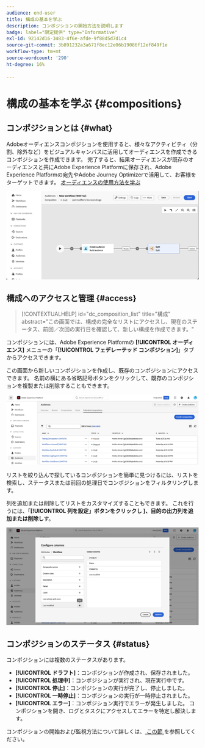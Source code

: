 ```yaml
---
audience: end-user
title: 構成の基本を学ぶ
description: コンポジションの開始方法を説明します
badge: label="限定提供" type="Informative"
exl-id: 92142d16-3483-4f6e-afde-9f88d5d7d1c4
source-git-commit: 3b891232a3a671f8ec12e06b19086f12ef849f1e
workflow-type: tm+mt
source-wordcount: '290'
ht-degree: 16%

---
```


# 構成の基本を学ぶ {#compositions}

## コンポジションとは {#what}

Adobeオーディエンスコンポジションを使用すると、様々なアクティビティ（分割、除外など）をビジュアルキャンバスに活用してオーディエンスを作成できるコンポジションを作成できます。 完了すると、結果オーディエンスが既存のオーディエンスと共にAdobe Experience Platformに保存され、Adobe Experience Platformの宛先やAdobe Journey Optimizerで活用して、お客様をターゲットできます。 [オーディエンスの使用方法を学ぶ](../start/audiences.md)

![](assets/composition-example.png)

## 構成へのアクセスと管理 {#access}

>[!CONTEXTUALHELP]
>id="dc_composition_list"
>title="構成"
>abstract="この画面では、構成の完全なリストにアクセスし、現在のステータス、前回／次回の実行日を確認して、新しい構成を作成できます。"

コンポジションには、Adobe Experience Platformの **[!UICONTROL オーディエンス]** メニューの「**[!UICONTROL フェデレーテッド コンポジション]**」タブからアクセスできます。

この画面から新しいコンポジションを作成し、既存のコンポジションにアクセスできます。 名前の横にある省略記号ボタンをクリックして、既存のコンポジションを複製または削除することもできます。

![](assets/compositions-list.png)

リストを絞り込んで探しているコンポジションを簡単に見つけるには、リストを検索し、ステータスまたは前回の処理日でコンポジションをフィルタリングします。

列を追加または削除してリストをカスタマイズすることもできます。 これを行うには、「**[!UICONTROL  列を設定」ボタンをクリックし ]、目的の出力列を追加または削除し**す。

![](assets/compositions-columns.png)

## コンポジションのステータス {#status}

コンポジションには複数のステータスがあります。

* **[!UICONTROL ドラフト]**：コンポジションが作成され、保存されました。
* **[!UICONTROL 処理中]**：コンポジションが実行され、現在実行中です。
* **[!UICONTROL 停止]**：コンポジションの実行が完了し、停止しました。
* **[!UICONTROL 一時停止]**：コンポジションの実行が一時停止されました。
* **[!UICONTROL エラー]**：コンポジション実行でエラーが発生しました。 コンポジションを開き、ログとタスクにアクセスしてエラーを特定し解決します。

コンポジションの開始および監視方法について詳しくは、[ この節 ](../compositions/start-monitor-composition.md) を参照してください。
